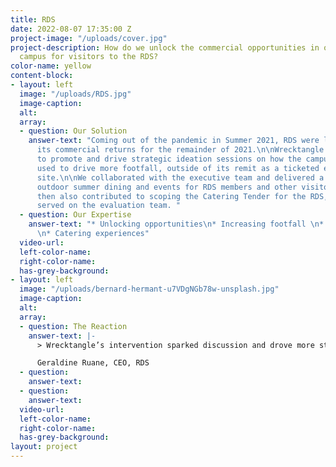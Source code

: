 ```yaml
---
title: RDS
date: 2022-08-07 17:35:00 Z
project-image: "/uploads/cover.jpg"
project-description: How do we unlock the commercial opportunities in our Ballsbridge
  campus for visitors to the RDS?
color-name: yellow
content-block:
- layout: left
  image: "/uploads/RDS.jpg"
  image-caption: 
  alt: 
  array:
  - question: Our Solution
    answer-text: "Coming out of the pandemic in Summer 2021, RDS were looking to maximise
      its commercial returns for the remainder of 2021.\n\nWrecktangle came on board
      to promote and drive strategic ideation sessions on how the campus could be
      used to drive more footfall, outside of its remit as a ticketed event and conference
      site.\n\nWe collaborated with the executive team and delivered a strategy around
      outdoor summer dining and events for RDS members and other visitors. These ideas
      then also contributed to scoping the Catering Tender for the RDS, where we also
      served on the evaluation team. "
  - question: Our Expertise
    answer-text: "* Unlocking opportunities\n* Increasing footfall \n* Strategic thinking
      \n* Catering experiences"
  video-url: 
  left-color-name: 
  right-color-name: 
  has-grey-background: 
- layout: left
  image: "/uploads/bernard-hermant-u7VDgNGb78w-unsplash.jpg"
  image-caption: 
  alt: 
  array:
  - question: The Reaction
    answer-text: |-
      > ​Wrecktangle’s intervention sparked discussion and drove more strategic thinking across our RDS team to use the Campus in different ways, to increase the footfall to the RDS, outside of those attending our rostered events, and to drive more revenue in quieter periods.

      Geraldine Ruane, CEO, RDS
  - question: 
    answer-text: 
  - question: 
    answer-text: 
  video-url: 
  left-color-name: 
  right-color-name: 
  has-grey-background: 
layout: project
---
```


